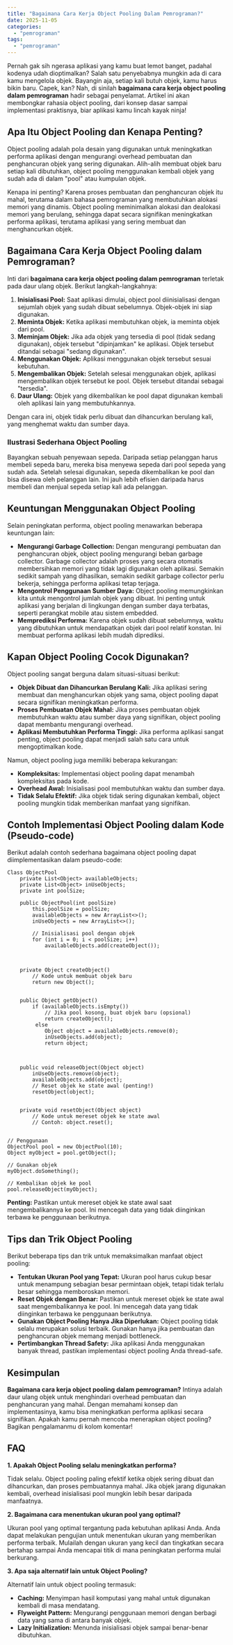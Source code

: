 ```yaml
---
title: "Bagaimana Cara Kerja Object Pooling Dalam Pemrograman?"
date: 2025-11-05
categories: 
  - "pemrograman"
tags: 
  - "pemrograman"
---
```


Pernah gak sih ngerasa aplikasi yang kamu buat lemot banget, padahal kodenya udah dioptimalkan? Salah satu penyebabnya mungkin ada di cara kamu mengelola objek. Bayangin aja, setiap kali butuh objek, kamu harus bikin baru. Capek, kan? Nah, di sinilah **bagaimana cara kerja object pooling dalam pemrograman** hadir sebagai penyelamat. Artikel ini akan membongkar rahasia object pooling, dari konsep dasar sampai implementasi praktisnya, biar aplikasi kamu lincah kayak ninja!

## Apa Itu Object Pooling dan Kenapa Penting?

Object pooling adalah pola desain yang digunakan untuk meningkatkan performa aplikasi dengan mengurangi overhead pembuatan dan penghancuran objek yang sering digunakan. Alih-alih membuat objek baru setiap kali dibutuhkan, object pooling menggunakan kembali objek yang sudah ada di dalam "pool" atau kumpulan objek.

Kenapa ini penting? Karena proses pembuatan dan penghancuran objek itu mahal, terutama dalam bahasa pemrograman yang membutuhkan alokasi memori yang dinamis. Object pooling meminimalkan alokasi dan dealokasi memori yang berulang, sehingga dapat secara signifikan meningkatkan performa aplikasi, terutama aplikasi yang sering membuat dan menghancurkan objek.

## Bagaimana Cara Kerja Object Pooling dalam Pemrograman?

Inti dari **bagaimana cara kerja object pooling dalam pemrograman** terletak pada daur ulang objek. Berikut langkah-langkahnya:

1. **Inisialisasi Pool:** Saat aplikasi dimulai, object pool diinisialisasi dengan sejumlah objek yang sudah dibuat sebelumnya. Objek-objek ini siap digunakan.
2. **Meminta Objek:** Ketika aplikasi membutuhkan objek, ia meminta objek dari pool.
3. **Meminjam Objek:** Jika ada objek yang tersedia di pool (tidak sedang digunakan), objek tersebut "dipinjamkan" ke aplikasi. Objek tersebut ditandai sebagai "sedang digunakan".
4. **Menggunakan Objek:** Aplikasi menggunakan objek tersebut sesuai kebutuhan.
5. **Mengembalikan Objek:** Setelah selesai menggunakan objek, aplikasi mengembalikan objek tersebut ke pool. Objek tersebut ditandai sebagai "tersedia".
6. **Daur Ulang:** Objek yang dikembalikan ke pool dapat digunakan kembali oleh aplikasi lain yang membutuhkannya.

Dengan cara ini, objek tidak perlu dibuat dan dihancurkan berulang kali, yang menghemat waktu dan sumber daya.

### Ilustrasi Sederhana Object Pooling

Bayangkan sebuah penyewaan sepeda. Daripada setiap pelanggan harus membeli sepeda baru, mereka bisa menyewa sepeda dari pool sepeda yang sudah ada. Setelah selesai digunakan, sepeda dikembalikan ke pool dan bisa disewa oleh pelanggan lain. Ini jauh lebih efisien daripada harus membeli dan menjual sepeda setiap kali ada pelanggan.

## Keuntungan Menggunakan Object Pooling

Selain peningkatan performa, object pooling menawarkan beberapa keuntungan lain:

- **Mengurangi Garbage Collection:** Dengan mengurangi pembuatan dan penghancuran objek, object pooling mengurangi beban garbage collector. Garbage collector adalah proses yang secara otomatis membersihkan memori yang tidak lagi digunakan oleh aplikasi. Semakin sedikit sampah yang dihasilkan, semakin sedikit garbage collector perlu bekerja, sehingga performa aplikasi tetap terjaga.
- **Mengontrol Penggunaan Sumber Daya:** Object pooling memungkinkan kita untuk mengontrol jumlah objek yang dibuat. Ini penting untuk aplikasi yang berjalan di lingkungan dengan sumber daya terbatas, seperti perangkat mobile atau sistem embedded.
- **Memprediksi Performa:** Karena objek sudah dibuat sebelumnya, waktu yang dibutuhkan untuk mendapatkan objek dari pool relatif konstan. Ini membuat performa aplikasi lebih mudah diprediksi.

## Kapan Object Pooling Cocok Digunakan?

Object pooling sangat berguna dalam situasi-situasi berikut:

- **Objek Dibuat dan Dihancurkan Berulang Kali:** Jika aplikasi sering membuat dan menghancurkan objek yang sama, object pooling dapat secara signifikan meningkatkan performa.
- **Proses Pembuatan Objek Mahal:** Jika proses pembuatan objek membutuhkan waktu atau sumber daya yang signifikan, object pooling dapat membantu mengurangi overhead.
- **Aplikasi Membutuhkan Performa Tinggi:** Jika performa aplikasi sangat penting, object pooling dapat menjadi salah satu cara untuk mengoptimalkan kode.

Namun, object pooling juga memiliki beberapa kekurangan:

- **Kompleksitas:** Implementasi object pooling dapat menambah kompleksitas pada kode.
- **Overhead Awal:** Inisialisasi pool membutuhkan waktu dan sumber daya.
- **Tidak Selalu Efektif:** Jika objek tidak sering digunakan kembali, object pooling mungkin tidak memberikan manfaat yang signifikan.

## Contoh Implementasi Object Pooling dalam Kode (Pseudo-code)

Berikut adalah contoh sederhana bagaimana object pooling dapat diimplementasikan dalam pseudo-code:

```
Class ObjectPool 
    private List<Object> availableObjects;
    private List<Object> inUseObjects;
    private int poolSize;

    public ObjectPool(int poolSize) 
        this.poolSize = poolSize;
        availableObjects = new ArrayList<>();
        inUseObjects = new ArrayList<>();

        // Inisialisasi pool dengan objek
        for (int i = 0; i < poolSize; i++) 
            availableObjects.add(createObject());
        
    

    private Object createObject() 
        // Kode untuk membuat objek baru
        return new Object();
    

    public Object getObject() 
        if (availableObjects.isEmpty()) 
            // Jika pool kosong, buat objek baru (opsional)
            return createObject();
         else 
            Object object = availableObjects.remove(0);
            inUseObjects.add(object);
            return object;
        
    

    public void releaseObject(Object object) 
        inUseObjects.remove(object);
        availableObjects.add(object);
        // Reset objek ke state awal (penting!)
        resetObject(object);
    

    private void resetObject(Object object) 
        // Kode untuk mereset objek ke state awal
        // Contoh: object.reset();
    

// Penggunaan
ObjectPool pool = new ObjectPool(10);
Object myObject = pool.getObject();

// Gunakan objek
myObject.doSomething();

// Kembalikan objek ke pool
pool.releaseObject(myObject);
```

**Penting:** Pastikan untuk mereset objek ke state awal saat mengembalikannya ke pool. Ini mencegah data yang tidak diinginkan terbawa ke penggunaan berikutnya.

## Tips dan Trik Object Pooling

Berikut beberapa tips dan trik untuk memaksimalkan manfaat object pooling:

- **Tentukan Ukuran Pool yang Tepat:** Ukuran pool harus cukup besar untuk menampung sebagian besar permintaan objek, tetapi tidak terlalu besar sehingga memboroskan memori.
- **Reset Objek dengan Benar:** Pastikan untuk mereset objek ke state awal saat mengembalikannya ke pool. Ini mencegah data yang tidak diinginkan terbawa ke penggunaan berikutnya.
- **Gunakan Object Pooling Hanya Jika Diperlukan:** Object pooling tidak selalu merupakan solusi terbaik. Gunakan hanya jika pembuatan dan penghancuran objek memang menjadi bottleneck.
- **Pertimbangkan Thread Safety:** Jika aplikasi Anda menggunakan banyak thread, pastikan implementasi object pooling Anda thread-safe.

## Kesimpulan

**Bagaimana cara kerja object pooling dalam pemrograman?** Intinya adalah daur ulang objek untuk menghindari overhead pembuatan dan penghancuran yang mahal. Dengan memahami konsep dan implementasinya, kamu bisa meningkatkan performa aplikasi secara signifikan. Apakah kamu pernah mencoba menerapkan object pooling? Bagikan pengalamanmu di kolom komentar!

## FAQ

**1\. Apakah Object Pooling selalu meningkatkan performa?**

Tidak selalu. Object pooling paling efektif ketika objek sering dibuat dan dihancurkan, dan proses pembuatannya mahal. Jika objek jarang digunakan kembali, overhead inisialisasi pool mungkin lebih besar daripada manfaatnya.

**2\. Bagaimana cara menentukan ukuran pool yang optimal?**

Ukuran pool yang optimal tergantung pada kebutuhan aplikasi Anda. Anda dapat melakukan pengujian untuk menentukan ukuran yang memberikan performa terbaik. Mulailah dengan ukuran yang kecil dan tingkatkan secara bertahap sampai Anda mencapai titik di mana peningkatan performa mulai berkurang.

**3\. Apa saja alternatif lain untuk Object Pooling?**

Alternatif lain untuk object pooling termasuk:

- **Caching:** Menyimpan hasil komputasi yang mahal untuk digunakan kembali di masa mendatang.
- **Flyweight Pattern:** Mengurangi penggunaan memori dengan berbagi data yang sama di antara banyak objek.
- **Lazy Initialization:** Menunda inisialisasi objek sampai benar-benar dibutuhkan.
